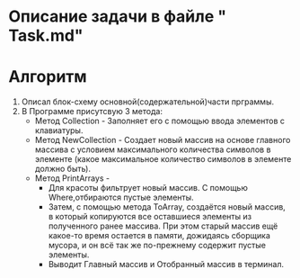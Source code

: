 # Описание задачи в файле " Task.md"
# Алгоритм

1. Описал блок-схему основной(содержательной)части прграммы.
2. В Программе присутсвую 3 метода: 
    * Метод Collection - Заполняет его с помощью ввода элементов с клавиатуры.
    * Метод NewCollection - Создает новый массив на основе главного массива с условием максимального количества символов в элементе (какое максимальное количество символов в элементе должно быть).
    * Метод PrintArrays - 
        * Для красоты фильтрует новый массив. С помощью Where,отбираются пустые элементы.
        * Затем, с помощью метода ToArray, создаётся новый массив, в который копируются все оставшиеся элементы из полученного ранее массива.
        При этом старый массив ещё какое-то время остается в памяти, дожидаясь сборщика мусора, и он всё так же по-прежнему содержит пустые элементы.
        * Выводит Главный массив и Отобранный массив в терминал.